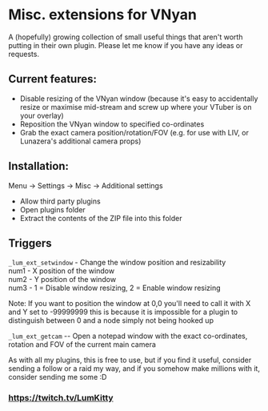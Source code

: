 # Misc. extensions for VNyan
A (hopefully) growing collection of small useful things that aren't worth putting in their own plugin. Please let me know if you have any ideas or requests.

## Current features:
- Disable resizing of the VNyan window (because it's easy to accidentally resize or maximise mid-stream and screw up where your VTuber is on your overlay)
- Reposition the VNyan window to specified co-ordinates
- Grab the exact camera position/rotation/FOV (e.g. for use with LIV, or Lunazera's additional camera props)

## Installation:
Menu -> Settings -> Misc -> Additional settings
- Allow third party plugins
- Open plugins folder
- Extract the contents of the ZIP file into this folder

## Triggers
```_lum_ext_setwindow``` - Change the window position and resizability  
num1 - X position of the window  
num2 - Y position of the window  
num3 - 1 = Disable window resizing, 2 = Enable window resizing  

Note: If you want to position the window at 0,0 you'll need to call it with X and Y set to -99999999 this is because it is impossible for a plugin to distinguish between 0 and a node simply not being hooked up

```_lum_ext_getcam``` -- Open a notepad window with the exact co-ordinates, rotation and FOV of the current main camera

As with all my plugins, this is free to use, but if you find it useful, consider sending a follow or a raid my way, and if you somehow make millions with it, consider sending me some :D

### https://twitch.tv/LumKitty
